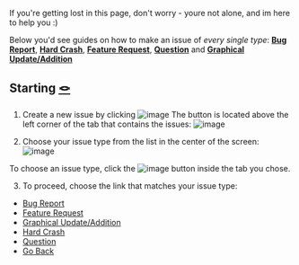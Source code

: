 If you're getting lost in this page, don't worry - youre not alone, and im here to help you :)

Below you'd see guides on how to make an issue of *every single type*: **[Bug Report]()**, **[Hard Crash]()**, **[Feature Request]()**, **[Question]()** and **[Graphical Update/Addition]()**

##  Starting <a href="#starting" id="starting">🪢</a>

1. Create a new issue by clicking
 ![image](https://user-images.githubusercontent.com/88977041/191240846-c9869eb9-d847-48cc-9c28-ebffe1ee20bf.png)
The button is located above the left corner of the tab that contains the issues:
![image](https://user-images.githubusercontent.com/88977041/191241290-1421d9a4-b52d-45e7-a52b-fd3ed5785a4f.png)

2. Choose your issue type from the list in the center of the screen:
![image](https://user-images.githubusercontent.com/88977041/191241741-03d769bc-6c3c-4dec-805f-f07f02027f6f.png)

To choose an issue type, click the
![image](https://user-images.githubusercontent.com/88977041/191241841-8e97f43c-26e0-456e-bdd2-4a1f3fadf797.png)
button inside the tab you chose.


3. To proceed, choose the link that matches your issue type:

 - <a href="#bug-report" id="bug-report">Bug Report</a>
 - <a href="#feature-request" id="feature-request">Feature Request</a>
 - <a href="#graphical-update-addition" id="graphical-update-addition">Graphical Update/Addition</a>
 - <a href="#hard-crash" id="hard-crash">Hard Crash</a>
 - <a href="#question" id="question">Question</a>
 - <a href="#starting" id="starting">Go Back</a>

